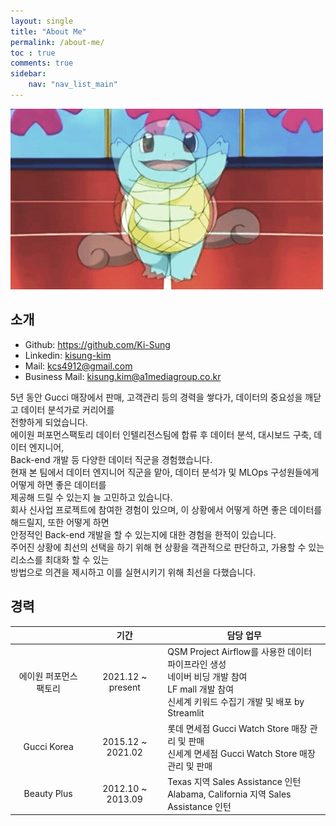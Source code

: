 ```yaml
---
layout: single
title: "About Me"
permalink: /about-me/
toc : true
comments: true
sidebar:
    nav: "nav_list_main"
---
```


![kkobugi](/images/2023-02-20-second/kkobugi.gif)

## 소개 

- Github: <a href="https://github.com/Ki-Sung">https://github.com/Ki-Sung</a>
- Linkedin: [kisung-kim](https://www.linkedin.com/in/kisung-kim-b65211218/)
- Mail: <a href="mailto:kcs4912@gmail.com">kcs4912@gmail.com</a>
- Business Mail: <a href="mailto:kisung.kim@a1mediagroup.co.kr">kisung.kim@a1mediagroup.co.kr</a>

5년 동안 Gucci 매장에서 판매, 고객관리 등의 경력을 쌓다가, 데이터의 중요성을 깨닫고 데이터 분석가로 커리어를 
<br>
전향하게 되었습니다.
<br>
에이원 퍼포먼스팩토리 데이터 인텔리전스팀에 합류 후 데이터 분석, 대시보드 구축, 데이터 엔지니어, 
<br>
Back-end 개발 등 다양한 데이터 직군을 경험했습니다.
<br>
현재 본 팀에서 데이터 엔지니어 직군을 맡아, 데이터 분석가 및 MLOps 구성원들에게 어떻게 하면 좋은 데이터를 
<br>
제공해 드릴 수 있는지 늘 고민하고 있습니다.
<br>
회사 신사업 프로젝트에 참여한 경험이 있으며, 이 상황에서 어떻게 하면 좋은 데이터를 해드릴지, 또한 어떻게 하면 
<br>
안정적인 Back-end 개발을 할 수 있는지에 대한 경험을 한적이 있습니다.
<br>
주어진 상황에 최선의 선택을 하기 위해 현 상황을 객관적으로 판단하고, 가용할 수 있는 리소스를 최대화 할 수 있는 
<br>
방법으로 의견을 제시하고 이를 실현시키기 위해 최선을 다했습니다.


## 경력 
<table>
    <thead>
        <tr>
            <th style="text-align: center">&nbsp;</th>
            <th style="text-align: center">기간</th>
            <th>담당 업무</th>
        </tr>
    </thead>
    <tbody>
        <tr>
            <td style="text-align: center">에이원 퍼포먼스 팩토리</td>
            <td style="text-align: center">2021.12 ~ present</td>
            <td>
                QSM Project Airflow를 사용한 데이터 파이프라인 생성
                <br>
                네이버 비딩 개발 참여 
                <br>
                LF mall 개발 참여
                <br>
                신세계 키워드 수집기 개발 및 배포 by Streamlit
            </td>
        </tr>
        <tr>
            <td style="text-align: center">Gucci Korea</td>
            <td style="text-align: center">2015.12 ~ 2021.02</td>
            <td>
                롯데 면세점 Gucci Watch Store 매장 관리 및 판매
                <br>
                신세계 면세점 Gucci Watch Store 매장 관리 및 판매
            </td>
        </tr>
         <tr>
            <td style="text-align: center">Beauty Plus</td>
            <td style="text-align: center">2012.10 ~ 2013.09</td>
            <td>
                Texas 지역 Sales Assistance 인턴
                <br>
                Alabama, California 지역 Sales Assistance 인턴
                <br>
            </td>
        </tr>
    </tbody>
</table>